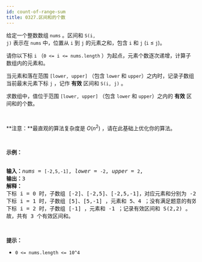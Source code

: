 ```yaml
---
id: count-of-range-sum
title: 0327.区间和的个数
---
```

给定一个整数数组 <code>nums</code> 。区间和 <code>S(i, j)</code> 表示在 <code>nums</code> 中，位置从 <code>i</code> 到 <code>j</code> 的元素之和，包含 <code>i</code> 和 <code>j</code> (<code>i</code> ≤ <code>j</code>)。

请你以下标 <code>i</code> （<code>0 &lt;= i &lt;= nums.length</code> ）为起点，元素个数逐次递增，计算子数组内的元素和。

当元素和落在范围 <code>[lower, upper]</code> （包含 <code>lower</code> 和 <code>upper</code>）之内时，记录子数组当前最末元素下标 <code>j</code> ，记作 **有效** 区间和 <code>S(i, j)</code> 。

求数组中，值位于范围 <code>[lower, upper]</code> （包含 <code>lower</code> 和 <code>upper</code>）之内的 **有效** 区间和的个数。

 

**注意：**最直观的算法复杂度是 _O_(_n_<sup>2</sup>) ，请在此基础上优化你的算法。

 

**示例：**


<pre><br/><strong>输入：</strong><em>nums</em> = <code>[-2,5,-1]</code>, <em>lower</em> = <code>-2</code>, <em>upper</em> = <code>2</code>,<br/><strong>输出：</strong>3 <br/><strong>解释：</strong><br/>下标 i = 0 时，子数组 [-2]、[-2,5]、[-2,5,-1]，对应元素和分别为 -2、3、2 ；其中 -2 和 2 落在范围 [lower = -2, upper = 2] 之间，因此记录有效区间和 S(0,0)，S(0,2) 。<br/>下标 i = 1 时，子数组 [5]、[5,-1] ，元素和 5、4 ；没有满足题意的有效区间和。<br/>下标 i = 2 时，子数组 [-1] ，元素和 -1 ；记录有效区间和 S(2,2) 。<br/>故，共有 3 个有效区间和。</pre>

 

**提示：**


- <code>0 &lt;= nums.length &lt;= 10^4</code>
